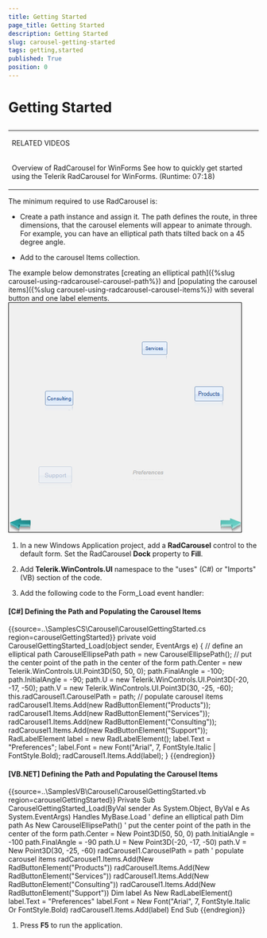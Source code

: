 ```yaml
---
title: Getting Started
page_title: Getting Started
description: Getting Started
slug: carousel-getting-started
tags: getting,started
published: True
position: 0
---
```


# Getting Started



## 
<table><tr><td>

RELATED VIDEOS</td></tr><tr><td>

Overview of RadCarousel for WinForms See how to quickly get started using the Telerik RadCarousel for WinForms. (Runtime: 07:18)
              [](http://tv.telerik.com/winforms/radcarousel/overview-radcarousel-winforms)</td></tr></table>



The minimum required to use RadCarousel is:

* Create a path instance and assign it. The path defines the route, in three dimensions, that the carousel elements will appear to animate through. For example, you can have an elliptical path thats tilted back on a 45 degree angle. 


* Add to the carousel Items collection.

The example below demonstrates [creating an elliptical path]({%slug carousel-using-radcarousel-carousel-path%}) and [populating the carousel items]({%slug carousel-using-radcarousel-carousel-items%}) with several button and one label elements.![carousel-getting-started 001](images/carousel-getting-started001.png)

1. In a new Windows Application project, add a __RadCarousel__ control to the default form. Set the RadCarousel __Dock__ property to __Fill__. 


1. Add __Telerik.WinControls.UI__ namespace to the "uses" (C#) or "Imports" (VB) section of the code. 


1. Add the following code to the Form_Load event handler:

#### __[C#] Defining the Path and Populating the Carousel Items__

{{source=..\SamplesCS\Carousel\CarouselGettingStarted.cs region=carouselGettingStarted}}
	        private void CarouselGettingStarted_Load(object sender, EventArgs e)
	        {
	             // define an elliptical path
	            CarouselEllipsePath path = new CarouselEllipsePath();
	            // put the center point of the path in the center of the form
	            path.Center = new Telerik.WinControls.UI.Point3D(50, 50, 0);
	            path.FinalAngle = -100;
	            path.InitialAngle = -90;
	            path.U = new Telerik.WinControls.UI.Point3D(-20, -17, -50);
	            path.V = new Telerik.WinControls.UI.Point3D(30, -25, -60);
	            this.radCarousel1.CarouselPath = path;
	            // populate carousel items
	            radCarousel1.Items.Add(new RadButtonElement("Products"));
	            radCarousel1.Items.Add(new RadButtonElement("Services"));
	            radCarousel1.Items.Add(new RadButtonElement("Consulting"));
	            radCarousel1.Items.Add(new RadButtonElement("Support"));
	            RadLabelElement label = new RadLabelElement();
	            label.Text = "Preferences";
	            label.Font = new Font("Arial", 7, FontStyle.Italic | FontStyle.Bold);
	            radCarousel1.Items.Add(label);
	        }
	{{endregion}}



#### __[VB.NET] Defining the Path and Populating the Carousel Items__

{{source=..\SamplesVB\Carousel\CarouselGettingStarted.vb region=carouselGettingStarted}}
	    Private Sub CarouselGettingStarted_Load(ByVal sender As System.Object, ByVal e As System.EventArgs) Handles MyBase.Load
	        ' define an elliptical path
	        Dim path As New CarouselEllipsePath()
	        ' put the center point of the path in the center of the form
	        path.Center = New Point3D(50, 50, 0)
	        path.InitialAngle = -100
	        path.FinalAngle = -90
	        path.U = New Point3D(-20, -17, -50)
	        path.V = New Point3D(30, -25, -60)
	        radCarousel1.CarouselPath = path
	        ' populate carousel items
	        radCarousel1.Items.Add(New RadButtonElement("Products"))
	        radCarousel1.Items.Add(New RadButtonElement("Services"))
	        radCarousel1.Items.Add(New RadButtonElement("Consulting"))
	        radCarousel1.Items.Add(New RadButtonElement("Support"))
	        Dim label As New RadLabelElement()
	        label.Text = "Preferences"
	        label.Font = New Font("Arial", 7, FontStyle.Italic Or FontStyle.Bold)
	        radCarousel1.Items.Add(label)
	    End Sub
	{{endregion}}



1. Press __F5__ to run the application.

